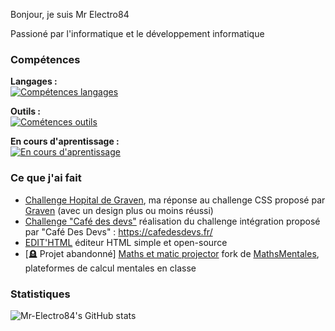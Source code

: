 Bonjour, je suis Mr Electro84

Passioné par l'informatique et le développement informatique

### Compétences
**Langages :** <br>
[![Compétences langages](https://skillicons.dev/icons?i=html,css,sass,dotnet,py)](https://skillicons.dev)

**Outils :** <br>
[![Cométences outils](https://skillicons.dev/icons?i=vscode,visualstudio,wordpress,replit,github,figma)](https://skillicons.dev)

**En cours d'aprentissage :** <br>
[![En cours d'aprentissage](https://skillicons.dev/icons?i=js,php,cs)](https://skillicons.dev)

### Ce que j'ai fait
* [Challenge Hopital de Graven](https://github.com/Mr-Electro84/ChallengeHopitalGraven), ma réponse au challenge CSS proposé par [Graven](https://www.youtube.com/c/Gravenilvectuto) (avec un design plus ou moins réussi)
* [Challenge "Café des devs"](https://focused-wright-0465d5.netlify.app/) réalisation du challenge intégration proposé par "Café Des Devs" : https://cafedesdevs.fr/
* [EDIT'HTML](https://github.com/Vapps-Line-std/EDIT-HTML) éditeur HTML simple et open-source
* [🪦 Projet abandonné] [Maths et matic projector](https://github.com/Vapps-Line-std/mem-projector) fork de [MathsMentales](https://github.com/seb-cogez/mathsmentales), plateformes de calcul mentales en classe

### Statistiques
![Mr-Electro84's GitHub stats](https://github-readme-stats.vercel.app/api?username=Mr-Electro84&show_icons=true)

<!---
Mr-Electro84/Mr-Electro84 is a ✨ special ✨ repository because its `README.md` (this file) appears on your GitHub profile.
You can click the Preview link to take a look at your changes.
--->
